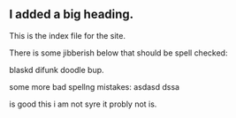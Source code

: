 ## I added a big heading.

This is the index file for the site.



There is some jibberish below that should be spell checked:

blaskd difunk doodle bup.

some more bad spellng mistakes: asdasd dssa 

is good this i am not syre it probly not is.

